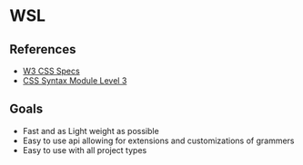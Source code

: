 # WSL

## References

- [W3 CSS Specs](https://www.w3.org/Style/CSS/specs.en.html)
- [CSS Syntax Module Level 3](https://www.w3.org/TR/css-syntax-3/)

## Goals

- Fast and as Light weight as possible
- Easy to use api allowing for extensions and customizations of grammers
- Easy to use with all project types
